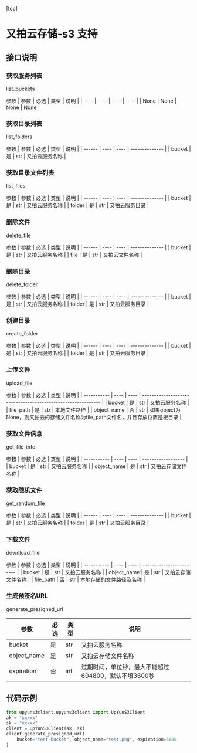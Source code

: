 [toc]

# 又拍云存储-s3 支持

## 接口说明

### 获取服务列表

list_buckets

参数
| 参数 | 必选 | 类型 | 说明 |
| ---- | ---- | ---- | ---- |
| None | None | None | None |

### 获取目录列表

list_folders

参数
| 参数   | 必选 | 类型 | 说明           |
| ------ | ---- | ---- | -------------- |
| bucket | 是   | str  | 又拍云服务名称 |

### 获取目录文件列表

list_files

参数
| 参数   | 必选 | 类型 | 说明           |
| ------ | ---- | ---- | -------------- |
| bucket | 是   | str  | 又拍云服务名称 |
| folder | 是   | str  | 又拍云服务目录 |

### 删除文件

delete_file

参数
| 参数   | 必选 | 类型 | 说明           |
| ------ | ---- | ---- | -------------- |
| bucket | 是   | str  | 又拍云服务名称 |
| file   | 是   | str  | 又拍云文件名称 |

### 删除目录

delete_folder

参数
| 参数   | 必选 | 类型 | 说明           |
| ------ | ---- | ---- | -------------- |
| bucket | 是   | str  | 又拍云服务名称 |
| folder | 是   | str  | 又拍云服务目录 |

### 创建目录

create_folder

参数
| 参数   | 必选 | 类型 | 说明           |
| ------ | ---- | ---- | -------------- |
| bucket | 是   | str  | 又拍云服务名称 |
| folder | 是   | str  | 又拍云服务目录 |

### 上传文件

upload_file

参数
| 参数        | 必选 | 类型 | 说明                                                         |
| ----------- | ---- | ---- | ------------------------------------------------------------ |
| bucket      | 是   | str  | 又拍云服务名称                                               |
| file_path   | 是   | str  | 本地文件路径                                                 |
| object_name | 否   | str  | 如果object为None，则又拍云的存储文件名称为file_path文件名，并且存放位置是根目录 |

### 获取文件信息

get_file_info

参数
| 参数        | 必选 | 类型 | 说明               |
| ----------- | ---- | ---- | ------------------ |
| bucket      | 是   | str  | 又拍云服务名称     |
| object_name | 是   | str  | 又拍云存储文件名称 |

### 获取随机文件

get_random_file

参数
| 参数   | 必选 | 类型 | 说明           |
| ------ | ---- | ---- | -------------- |
| bucket | 是   | str  | 又拍云服务名称 |
| folder | 是   | str  | 又拍云服务目录 |

### 下载文件

download_file

参数
| 参数        | 必选 | 类型 | 说明                     |
| ----------- | ---- | ---- | ------------------------ |
| bucket      | 是   | str  | 又拍云服务名称           |
| object_name | 是   | str  | 又拍云存储文件名称       |
| file_path   | 否   | str  | 本地存储的文件路径及名称 |

### 生成预签名URL

generate_presigned_url

| 参数        | 必选 | 类型 | 说明                                                 |
| ----------- | ---- | ---- | ---------------------------------------------------- |
| bucket      | 是   | str  | 又拍云服务名称                                       |
| object_name | 是   | str  | 又拍云存储文件名称                                   |
| expiration  | 否   | int  | 过期时间，单位秒，最大不能超过604800，默认不填3600秒 |

## 代码示例

```python
from upyuns3client.upyuns3client import UpYunS3Client
ak = "xxxxx"
sk = "xxxxx"
client = UpYunS3Client(ak, sk)
client.generate_presigned_url(
    bucket="test-bucket", object_name="test.png", expiration=3600
)
```

